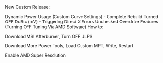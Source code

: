 New Custom Release:

Dynamic Power Usage (Custom Curve Settings) - Complete Rebuild
Turned OFF DcBtc (mV) - Triggering Direct X Errors
Unchecked Overdrive Features (Turning OFF Tuning Via AMD Software)
How to:

Download MSI Afterburner, Turn OFF ULPS



Download More Power Tools, Load Custom MPT, Write, Restart

Enable AMD Super Resolution
